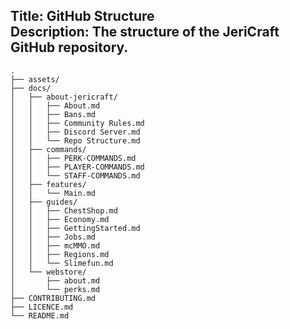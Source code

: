 **Title**: GitHub Structure<br>
**Description**: The structure of the JeriCraft GitHub repository.
---

```
.
├── assets/
├── docs/
│   ├── about-jericraft/
│   │   ├── About.md
│   │   ├── Bans.md
│   │   ├── Community Rules.md
│   │   ├── Discord Server.md
│   │   └── Repo Structure.md
│   ├── commands/
│   │   ├── PERK-COMMANDS.md
│   │   ├── PLAYER-COMMANDS.md
│   │   └── STAFF-COMMANDS.md
│   ├── features/
│   │   └── Main.md
│   ├── guides/
│   │   ├── ChestShop.md
│   │   ├── Economy.md
│   │   ├── GettingStarted.md
│   │   ├── Jobs.md
│   │   ├── mcMMO.md
│   │   ├── Regions.md
│   │   └── Slimefun.md
│   └── webstore/
│       ├── about.md
│       └── perks.md
├── CONTRIBUTING.md
├── LICENCE.md
└── README.md
```